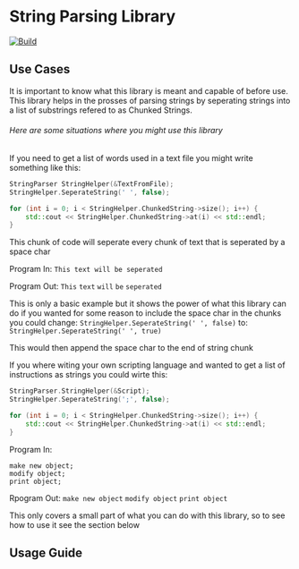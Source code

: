 # String Parsing Library
[![Build](https://github.com/TheBobbleHead/String-Parsing-Library/actions/workflows/cmake.yml/badge.svg)](https://github.com/TheBobbleHead/String-Parsing-Library/actions/workflows/cmake.yml)

## Use Cases
It is important to know what this library is meant and capable of before use.
This library helps in the prosses of parsing strings by seperating strings into a list of substrings refered to as Chunked Strings.

###### Here are some situations where you might use this library

If you need to get a list of words used in a text file you might write something like this:

```cpp
StringParser StringHelper(&TextFromFile);
StringHelper.SeperateString(' ', false);

for (int i = 0; i < StringHelper.ChunkedString->size(); i++) {
	std::cout << StringHelper.ChunkedString->at(i) << std::endl;
}
```

This chunk of code will seperate every chunk of text that is seperated by a space char

Program In: `This text will be seperated`

Program Out:
`This`
`text`
`will`
`be`
`seperated`

This is only a basic example but it shows the power of what this library can do
if you wanted for some reason to include the space char in the chunks you could change:
`StringHelper.SeperateString(' ', false)`
to:
`StringHelper.SeperateString(' ', true)`

This would then append the space char to the end of string chunk

If you where witing your own scripting language and wanted to get a list of instructions as strings you could wirte this:

```cpp
StringParser.StringHelper(&Script);
StringHelper.SeperateString(';', false);

for (int i = 0; i < StringHelper.ChunkedString->size(); i++) {
	std::cout << StringHelper.ChunkedString->at(i) << std::endl;
}
```

Program In:
```
make new object;
modify object;
print object;
```

Rpogram Out:
`make new object`
`modify object`
`print object`

This only covers a small part of what you can do with this library, so to see how to use it see the section below

## Usage Guide